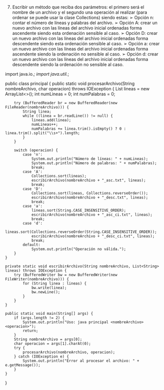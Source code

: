 7. Escribir un método que reciba dos parámetros: el primero será el nombre de un
archivo y el segundo una operación al realizar (para ordenar se puede usar la
clase Collections) siendo estas:
➢ Opción n: contar el número de líneas y palabras del archivo.
➢ Opción A: crear un nuevo archivo con las líneas del archivo inicial ordenadas
forma ascendente siendo esta ordenación sensible al caso.
➢ Opción D: crear un nuevo archivo con las líneas del archivo inicial ordenadas
forma descendente siendo esta ordenación sensible al caso.
➢ Opción a: crear un nuevo archivo con las líneas del archivo inicial ordenadas
forma ascendente siendo la ordenación no sensible al caso.
➢ Opción d: crear un nuevo archivo con las líneas del archivo inicial ordenadas
forma descendente siendo la ordenación no sensible al caso.


import java.io.*;
import java.util.*;

public class principal {
    public static void procesarArchivo(String nombreArchivo, char operacion) throws IOException {
        List<String> lineas = new ArrayList<>();
        int numLineas = 0;
        int numPalabras = 0;

        try (BufferedReader br = new BufferedReader(new FileReader(nombreArchivo))) {
            String linea;
            while ((linea = br.readLine()) != null) {
                lineas.add(linea);
                numLineas++;
                numPalabras += linea.trim().isEmpty() ? 0 : linea.trim().split("\\s+").length;
            }
        }

        switch (operacion) {
            case 'n':
                System.out.println("Número de líneas: " + numLineas);
                System.out.println("Número de palabras: " + numPalabras);
                break;
            case 'A':
                Collections.sort(lineas);
                escribirArchivo(nombreArchivo + "_asc.txt", lineas);
                break;
            case 'D':
                Collections.sort(lineas, Collections.reverseOrder());
                escribirArchivo(nombreArchivo + "_desc.txt", lineas);
                break;
            case 'a':
                lineas.sort(String.CASE_INSENSITIVE_ORDER);
                escribirArchivo(nombreArchivo + "_asc_ci.txt", lineas);
                break;
            case 'd':
                lineas.sort(Collections.reverseOrder(String.CASE_INSENSITIVE_ORDER));
                escribirArchivo(nombreArchivo + "_desc_ci.txt", lineas);
                break;
            default:
                System.out.println("Operación no válida.");
        }
    }

    private static void escribirArchivo(String nombreArchivo, List<String> lineas) throws IOException {
        try (BufferedWriter bw = new BufferedWriter(new FileWriter(nombreArchivo))) {
            for (String linea : lineas) {
                bw.write(linea);
                bw.newLine();
            }
        }
    }

    public static void main(String[] args) {
        if (args.length != 2) {
            System.out.println("Uso: java principal <nombreArchivo> <operacion>");
            return;
        }
        String nombreArchivo = args[0];
        char operacion = args[1].charAt(0);
        try {
            procesarArchivo(nombreArchivo, operacion);
        } catch (IOException e) {
            System.out.println("Error al procesar el archivo: " + e.getMessage());
        }
    }
}